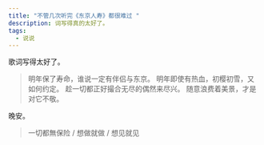 ```yaml
---
title: "不管几次听完《东京人寿》都很难过 "
description: 词写得真的太好了。
tags:
  - 说说
---
```


歌词写得太好了。

> 明年保了寿命，谁说一定有伴侣与东京。
> 明年即使有热血，初樱初雪，又如何约定。
> 趁一切都正好撮合无尽的偶然来尽兴。
> 随意浪费着美景，才是对它不敬。

晚安。

> 一切都無保险 / 想做就做 / 想见就见
